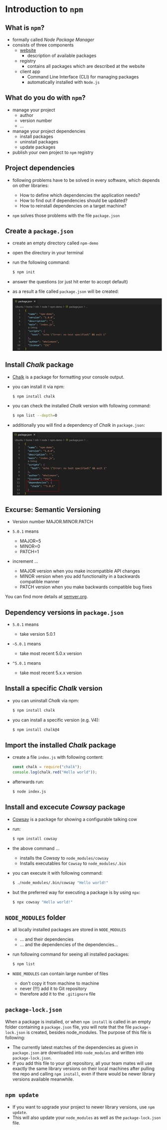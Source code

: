 # Introduction to `npm`

## What is `npm`?

- formally called _Node Package Manager_
- consists of three components
  - [website](https://www.npmjs.com)
    - description of available packages
  - registry
    - contains all packages which are described at the website
  - client app
    - Command Line Interface (CLI) for managing packages
    - automatically installed with `Node.js`

## What do you do with `npm`?

- manage your project
  - author
  - version number
  - …
- manage your project dependencies
  - install packages
  - uninstall packages
  - update packages
- publish your own project to `npm` registry

## Project dependencies

- following problems have to be solved in every software, which depends on other libraries:

  - How to define which dependencies the application needs?
  - How to find out if dependencies should be updated?
  - How to reinstall dependencies on a target machine?

- `npm` solves those problems with the file `package.json`

## Create a `package.json`

- create an empty directory called `npm-demo`
- open the directory in your terminal

- run the following command:

  ```bash
  $ npm init
  ```

- answer the questions (or just hit enter to accept default)

- as a result a file called `package.json` will be created:

  ![img](pics/package-json.png)

## Install _Chalk_ package

- [Chalk](https://www.npmjs.com/package/chalk) is a package for formatting your console output.

- you can install it via npm:

  ```bash
  $ npm install chalk
  ```

- you can check the installed _Chalk_ version with following command:

  ```bash
  $ npm list --depth=0
  ```

- additionally you will find a dependency of _Chalk_ in `package.json`:

  ![img](pics/package-json-with-chalk.png)

## Excurse: Semantic Versioning

- Version number MAJOR.MINOR.PATCH
- `5.0.1` means

  - MAJOR=5
  - MINOR=0
  - PATCH=1

- increment …
  - MAJOR version when you make incompatible API changes
  - MINOR version when you add functionality in a backwards compatible manner
  - PATCH version when you make backwards compatible bug fixes

You can find more details at [semver.org](semver.org).

## Dependency versions in `package.json`

- `5.0.1` means

  - take version 5.0.1

- `~5.0.1` means

  - take most recent 5.0.x version

- `^5.0.1` means
  - take most recent 5.x.x version

## Install a specific _Chalk_ version

- you can uninstall *Chalk* via npm:

  ```bash
  $ npm install chalk
  ```

- you can install a specific version (e.g. V4):

  ```bash
  $ npm install chalk@4
  ```

## Import the installed _Chalk_ package

- create a file `index.js` with following content:

  ```javascript
  const chalk = require("chalk");
  console.log(chalk.red("Hello world"));
  ```

- afterwards run:

  ```bash
  $ node index.js
  ```

## Install and excecute _Cowsay_ package

- [Cowsay](https://www.npmjs.com/package/cowsay) is a package for showing a configurable talking cow

- run:

  ```bash
  $ npm install cowsay
  ```

- the above command ...

  - installs the _Cowsay_ to `node_modules/cowsay`
  - Installs executables for `Cowsay` to `node_modules/.bin`

- you can execute it with following command:

  ```bash
  $ ./node_modules/.bin/cowsay "Hello world!"
  ```

- but the preferred way for executing a package is by using `npx`:

  ```bash
  $ npx cowsay "Hello world!"
  ```

## `NODE_MODULES` folder

- all locally installed packages are stored in `NODE_MODULES`

  - ... and their dependencies
  - … and the dependencies of the dependencies...

- run following command for seeing all installed packages:

  ```bash
  $ npm list
  ```

- `NODE_MODULES` can contain large number of files

  - don't copy it from machine to machine
  - never (!!!) add it to Git repository
  - therefore add it to the `.gitignore` file

## `package-lock.json`

When a package is installed, or when `npm install` is called in an empty folder containing a `package.json` file, you will note that the file `package-lock.json` is created, besides node_modules.
The purpose of this file is following:

- The currently latest matches of the dependencies as given in `package.json` are downloaded into `node_modules` and written into `package-lock.json`.
- If you add this file to your git repository, all your team mates will use exactly the same library versions on their local machines after pulling the repo and calling `npm install`, even if there would be newer library versions available meanwhile.

## `npm update`

- If you want to upgrade your project to newer library versions, use `npm update`. 
- This will also update your `node_modules` as well as the `package-lock.json` file.
